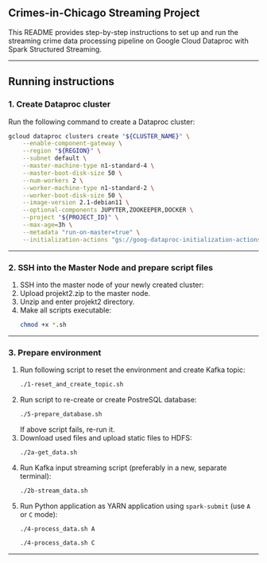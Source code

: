 ## Crimes-in-Chicago Streaming Project

This README provides step-by-step instructions to set up and run the streaming crime data processing pipeline on Google Cloud Dataproc with Spark Structured Streaming.

---

## Running instructions
### 1. Create Dataproc cluster
Run the following command to create a Dataproc cluster:

```bash
gcloud dataproc clusters create "${CLUSTER_NAME}" \
    --enable-component-gateway \
    --region "${REGION}" \
    --subnet default \
    --master-machine-type n1-standard-4 \
    --master-boot-disk-size 50 \
    --num-workers 2 \
    --worker-machine-type n1-standard-2 \
    --worker-boot-disk-size 50 \
    --image-version 2.1-debian11 \
    --optional-components JUPYTER,ZOOKEEPER,DOCKER \
    --project "${PROJECT_ID}" \
    --max-age=3h \
    --metadata "run-on-master=true" \
    --initialization-actions "gs://goog-dataproc-initialization-actions-${REGION}/kafka/kafka.sh"
```

---

### 2. SSH into the Master Node and prepare script files

1. SSH into the master node of your newly created cluster:
2. Upload projekt2.zip to the master node.
3. Unzip and enter projekt2 directory.
4. Make all scripts executable:
   ```bash
   chmod +x *.sh
   ```

--- 

### 3. Prepare environment
1. Run following script to reset the environment and create Kafka topic:
   ```bash
   ./1-reset_and_create_topic.sh
   ```
2. Run script to re-create or create PostreSQL database:
   ```bash
   ./5-prepare_database.sh
   ```
   If above script fails, re-run it.
3. Download used files and upload static files to HDFS:
   ```bash
   ./2a-get_data.sh
   ```
4. Run Kafka input streaming script (preferably in a new, separate terminal):
   ```bash
   ./2b-stream_data.sh
   ```
5. Run Python application as YARN application using `spark-submit` (use `A` or `C` mode):
   ```bash
   ./4-process_data.sh A
   ```
   ```bash
   ./4-process_data.sh C
   ```

---